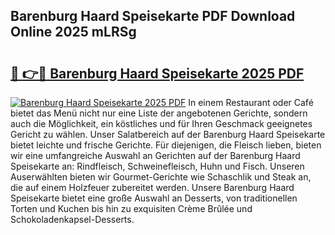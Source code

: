 ## Barenburg Haard Speisekarte PDF Download Online 2025 mLRSg

# <h2><a href="http://gc5qa66.nevu.top/?p=Barenburg+Haard+Speisekarte">🔗 👉🔴 Barenburg Haard Speisekarte 2025 PDF</a></h2>

[![Barenburg Haard Speisekarte 2025 PDF](https://i.imgur.com/dBaPXMq.png)](http://gc5qa66.nevu.top/?p=Barenburg+Haard+Speisekarte)
In einem Restaurant oder Café bietet das Menü nicht nur eine Liste der angebotenen Gerichte, sondern auch die Möglichkeit, ein köstliches und für Ihren Geschmack geeignetes Gericht zu wählen. Unser Salatbereich auf der Barenburg Haard Speisekarte bietet leichte und frische Gerichte. Für diejenigen, die Fleisch lieben, bieten wir eine umfangreiche Auswahl an Gerichten auf der Barenburg Haard Speisekarte an: Rindfleisch, Schweinefleisch, Huhn und Fisch. Unseren Auserwählten bieten wir Gourmet-Gerichte wie Schaschlik und Steak an, die auf einem Holzfeuer zubereitet werden. Unsere Barenburg Haard Speisekarte bietet eine große Auswahl an Desserts, von traditionellen Torten und Kuchen bis hin zu exquisiten Crème Brûlée und Schokoladenkapsel-Desserts.
